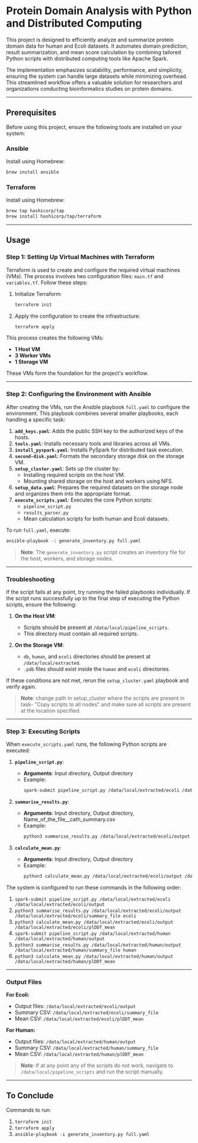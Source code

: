 # Protein Domain Analysis with Python and Distributed Computing

This project is designed to efficiently analyze and summarize protein domain data for human and Ecoli datasets. It automates domain prediction, result summarization, and mean score calculation by combining tailored Python scripts with distributed computing tools like Apache Spark.

The implementation emphasizes scalability, performance, and simplicity, ensuring the system can handle large datasets while minimizing overhead. This streamlined workflow offers a valuable solution for researchers and organizations conducting bioinformatics studies on protein domains.

---

## Prerequisites

Before using this project, ensure the following tools are installed on your system:

### Ansible
Install using Homebrew:
```bash
brew install ansible
```

### Terraform
Install using Homebrew:
```bash
brew tap hashicorp/tap
brew install hashicorp/tap/terraform
```

---

## Usage

### Step 1: Setting Up Virtual Machines with Terraform

Terraform is used to create and configure the required virtual machines (VMs). The process involves two configuration files: `main.tf` and `variables.tf`. Follow these steps:

1. Initialize Terraform:
   ```bash
   terraform init
   ```

2. Apply the configuration to create the infrastructure:
   ```bash
   terraform apply
   ```

This process creates the following VMs:
- **1 Host VM**
- **3 Worker VMs**
- **1 Storage VM**

These VMs form the foundation for the project's workflow.

---

### Step 2: Configuring the Environment with Ansible

After creating the VMs, run the Ansible playbook `full.yaml` to configure the environment. This playbook combines several smaller playbooks, each handling a specific task:

1. **`add_keys.yaml`**: Adds the public SSH key to the authorized keys of the hosts.
2. **`tools.yaml`**: Installs necessary tools and libraries across all VMs.
3. **`install_pyspark.yaml`**: Installs PySpark for distributed task execution.
4. **`second-disk.yaml`**: Formats the secondary storage disk on the storage VM.
5. **`setup_cluster.yaml`**: Sets up the cluster by:
   - Installing required scripts on the host VM.
   - Mounting shared storage on the host and workers using NFS.
6. **`setup_data.yaml`**: Prepares the required datasets on the storage node and organizes them into the appropriate format.
7. **`execute_scripts.yaml`**: Executes the core Python scripts:
   - `pipeline_script.py`
   - `results_parser.py`
   - Mean calculation scripts for both human and Ecoli datasets.

To run `full.yaml`, execute:
```bash
ansible-playbook -i generate_inventory.py full.yaml
```

> **Note**: The `generate_inventory.py` script creates an inventory file for the host, workers, and storage nodes.

---

### Troubleshooting

If the script fails at any point, try running the failed playbooks individually. If the script runs successfully up to the final step of executing the Python scripts, ensure the following:

1. **On the Host VM**:
   - Scripts should be present at `/data/local/pipeline_scripts`.
   - This directory must contain all required scripts.

2. **On the Storage VM**:
   - `db`, `human`, and `ecoli` directories should be present at `/data/local/extracted`.
   - `.pdb` files should exist inside the `human` and `ecoli` directories.

If these conditions are not met, rerun the `setup_cluster.yaml` playbook and verify again.
> **Note**: change path in setup_cluster where the scripts are present in task- "Copy scripts to all nodes" and make sure all scripts are present at the location specified.
---

### Step 3: Executing Scripts

When `execute_scripts.yaml` runs, the following Python scripts are executed:

1. **`pipeline_script.py`**:
   - **Arguments**: Input directory, Output directory
   - Example:
     ```bash
     spark-submit pipeline_script.py /data/local/extracted/ecoli /data/local/extracted/ecoli/output
     ```

2. **`summarise_results.py`**:
   - **Arguments**: Input directory, Output directory, Name_of_the_file__cath_summary.csv
   - Example:
     ```bash
     python3 summarise_results.py /data/local/extracted/ecoli/output /data/local/extracted/ecoli/summary_file ecoli
     ```

3. **`calculate_mean.py`**:
   - **Arguments**: Input directory, Output directory
   - Example:
     ```bash
     python3 calculate_mean.py /data/local/extracted/ecoli/output /data/local/extracted/ecoli/plDDT_mean
     ```

The system is configured to run these commands in the following order:

1. `spark-submit pipeline_script.py /data/local/extracted/ecoli /data/local/extracted/ecoli/output`
2. `python3 summarise_results.py /data/local/extracted/ecoli/output /data/local/extracted/ecoli/summary_file ecoli`
3. `python3 calculate_mean.py /data/local/extracted/ecoli/output /data/local/extracted/ecoli/plDDT_mean`
4. `spark-submit pipeline_script.py /data/local/extracted/human /data/local/extracted/human/output`
5. `python3 summarise_results.py /data/local/extracted/human/output /data/local/extracted/human/summary_file human`
6. `python3 calculate_mean.py /data/local/extracted/human/output /data/local/extracted/human/plDDT_mean`

---

### Output Files

**For Ecoli:**
- Output files: `/data/local/extracted/ecoli/output`
- Summary CSV: `/data/local/extracted/ecoli/summary_file`
- Mean CSV: `/data/local/extracted/ecoli/plDDT_mean`

**For Human:**
- Output files: `/data/local/extracted/human/output`
- Summary CSV: `/data/local/extracted/human/summary_file`
- Mean CSV: `/data/local/extracted/human/plDDT_mean`

> **Note**: If at any point any of the scripts do not work, navigate to `/data/local/pipeline_scripts` and run the script manually.

---

## To Conclude

Commands to run:
1. `terraform init`
2. `terraform apply`
3. `ansible-playbook -i generate_inventory.py full.yaml`
